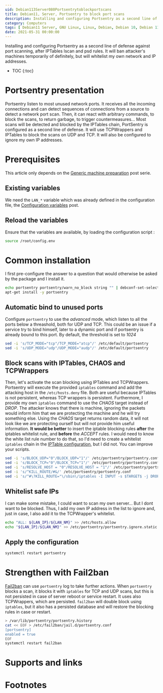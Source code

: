 ```yaml
---
uid: Debian113Server080Portsentrytoblockportscans
title: Debian11, Server, Portsentry to block port scans
description: Installing and configuring Portsentry as a second line of defense against port scanning, after IPTables lscan and psd rules. It will ban attacker's machines temporarily of definitely, but will whitelist my own network and IP addresses.
category: Computers
tags: [ Debian11 Server, GNU Linux, Linux, Debian, Debian 10, Debian 11, Buster, Bullseye, Server, Installation, Portsentry, Fail2ban, Security, IPTables, TCPWrappers ]
date: 2021-05-31 00:00:00
---
```


Installing and configuring Portsentry as a second line of defense against port scanning, after IPTables lscan and psd rules. It will ban attacker's machines temporarily of definitely, but will whitelist my own network and IP addresses.

* TOC
{:toc}

# Portsentry presentation

Portsentry listen to most unused network ports. It receives all the incoming connections and can detect sequences of connections from a source to detect a network port scan. Then, it can react with arbitrary commands, to block the scans, to return garbage, to trigger countermeasures... Most scans will be detected and blocked by the IPTables chain, PortSentry is configured as a second line of defense. It will use TCPWrappers and IPTables to block the scans on UDP and TCP. It will also be configured to ignore my own IP addresses.


# Prerequisites
This article only depends on the [Generic machine preparation](/pages/en/tags/#debian11-preparation) post serie.

## Existing variables
We need the `LAN_*` variable which was already defined in the configuration file, the [Configuration variables](/Debian111PostInstall010Configurationvariables-en/) post.

## Reload the variables
Ensure that the variables are available, by loading the configuration script :
```bash
source /root/config.env
```

# Common installation
I first pre-configure the answer to a question that would otherwise be asked by the package and I install it.
```bash
echo portsentry portsentry/warn_no_block string "" | debconf-set-selections
apt-get install -y portsentry
```

## Automatic bind to unused ports
Configure `portsentry` to use the *advanced* mode, which listen to all the ports below a threashold, both for UDP and TCP. This could be an issue if a service try to bind himself, later to a dynamic port and if portsentry is already bound to this port. By default, the threshold is set to *1024*
```bash
sed -i 's/TCP_MODE="tcp"/TCP_MODE="atcp"/' /etc/default/portsentry
sed -i 's/UDP_MODE="udp"/UDP_MODE="audp"/' /etc/default/portsentry
```

## Block scans with IPTables, CHAOS and TCPWrappers
Then, let's activate the scan blocking using IPTables and TCPWrappers. Portsentry will execute the provided `iptables` command and add the attacking host in the `/etc/hosts.deny` file. Both are useful because IPTables is not persistent, whereas TCP wrappers is persistent. Furthermore, I provide my own `iptables` command to use the *CHAOS* target instead of *DROP*. The attacker knows that there is machine, ignoring the packets would inform him that we are protecting the machine and he will try something else. Using the *CHAOS* target returns random data, it will not look like we are protecting ourself but will not provide him useful information.
**It would be better** to insert the iptable blocking rules **after** the iptables whitelist rule, and **before** the *ACCEPT* rules. I would need to know the white list rule number to do that, so I'd need to create a whitelist `iptables` chain in the [IPTable configuration](/Debian113Server045IPTables-en/), but I did not. You can improve your scripts.
```bash
sed -i 's/BLOCK_UDP="0"/BLOCK_UDP="1"/' /etc/portsentry/portsentry.conf
sed -i 's/BLOCK_TCP="0"/BLOCK_TCP="1"/' /etc/portsentry/portsentry.conf
sed -i 's/RESOLVE_HOST = "0"/RESOLVE_HOST = "1"/' /etc/portsentry/portsentry.conf
sed -i 's/^KILL_ROUTE/#&/' /etc/portsentry/portsentry.conf
sed -i 's/^#\?KILL_ROUTE="\/sbin\/iptables -I INPUT -s $TARGET$ -j DROP"/KILL_ROUTE="\/sbin\/iptables -I INPUT -s $TARGET$ -j CHAOS"/' /etc/portsentry/portsentry.conf
```

## Whitelist safe IPs
I can make some mistake, I could want to scan my own server... But I dont want to be blocked. Thus, I add my own IP address in the list to ignore and, just in case, I also add it to the TCPWrapper's whitelist.
```bash
echo "ALL: ${LAN_IP}/${LAN_NM}" >> /etc/hosts.allow
echo "${LAN_IP}/${LAN_NM}" >> /etc/portsentry/portsentry.ignore.static
```

## Apply the configuration
```bash
systemctl restart portsentry
```

# Strengthen with Fail2ban
[Fail2ban](/Debian113Server070fail2bantobanobviousattacksources-en/) can use `portsentry` log to take further actions. When `portsentry` blocks a scan, it blocks it with `iptables` for TCP and UDP scans, but this is not persisted in case of server reboot or service restart. It uses also TCPWrappers, which are persisted. `fail2ban` will double block using `iptables`, but it also has a persisted database and will restore the blocking rules in case or restart.
```bash
> /var/lib/portsentry/portsentry.history
cat << EOF > /etc/fail2ban/jail.d/portsentry.conf
[portsentry]
enabled = true
EOF
systemctl restart fail2ban
```

# Supports and links

# Footnotes
